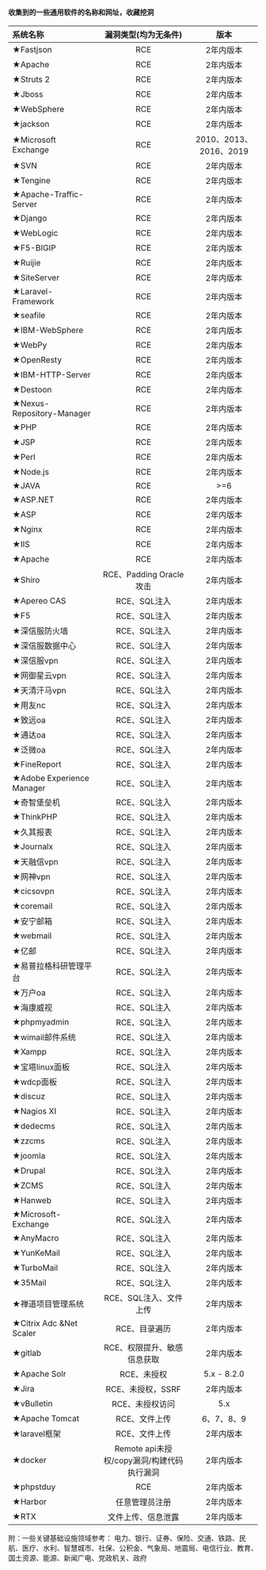 #### 收集到的一些通用软件的名称和网址，收藏挖洞

| 系统名称  | 漏洞类型(均为无条件) |  版本  |
| :---- | :----: | :----: |
| ★Fastjson | RCE | 2年内版本 |
| ★Apache | RCE | 2年内版本 |
| ★Struts 2 | RCE | 2年内版本 |
| ★Jboss | RCE | 2年内版本 |
| ★WebSphere | RCE | 2年内版本 |
| ★jackson | RCE | 2年内版本 |
| ★Microsoft Exchange | RCE | 2010、2013、2016、2019 |
| ★SVN | RCE | 2年内版本 |
| ★Tengine |    RCE   |   2年内版本    |
| ★Apache-Traffic-Server | RCE |  2年内版本 |
| ★Django|  RCE  | 2年内版本  |
| ★WebLogic |   RCE |  2年内版本 |
| ★F5-BIGIP |   RCE |   2年内版本|
| ★Ruijie | RCE | 2年内版本 |
| ★SiteServer | RCE | 2年内版本 |
| ★Laravel-Framework | RCE | 2年内版本 |
| ★seafile | RCE | 2年内版本 |
| ★IBM-WebSphere	 | RCE | 2年内版本 |
| ★WebPy  |  RCE | 2年内版本 |
| ★OpenResty |  RCE | 2年内版本 |
| ★IBM-HTTP-Server | RCE | 2年内版本 |
| ★Destoon |   RCE | 2年内版本 |
| ★Nexus-Repository-Manager |  RCE | 2年内版本 |
| ★PHP   |  RCE | 2年内版本 |
| ★JSP |  RCE | 2年内版本 |
| ★Perl | RCE | 2年内版本 |
| ★Node.js  | RCE  | 2年内版本 |
| ★JAVA  | RCE | >=6 |
| ★ASP.NET   |  RCE |2年内版本 |
| ★ASP    |  RCE | 2年内版本 |
| ★Nginx |  RCE |2年内版本 |
| ★IIS |  RCE |2年内版本 |
|★Apache  |  RCE | 2年内版本 |
|  ★Shiro|  RCE、Padding Oracle攻击 |  2年内版本 |
| ★Apereo CAS      | RCE、SQL注入 | 2年内版本 |
| ★F5    | RCE、SQL注入 | 2年内版本 |
| ★深信服防火墙  | RCE、SQL注入 | 2年内版本 |
|★深信服数据中心     | RCE、SQL注入 | 2年内版本 |
| ★深信服vpn   | RCE、SQL注入 | 2年内版本 |
| ★网御星云vpn  | RCE、SQL注入 | 2年内版本 |
|★天清汗马vpn  | RCE、SQL注入 | 2年内版本 |
| ★用友nc    | RCE、SQL注入 | 2年内版本 |
| ★致远oa | RCE、SQL注入 | 2年内版本 |
| ★通达oa | RCE、SQL注入 | 2年内版本 |
| ★泛微oa | RCE、SQL注入 | 2年内版本 |
|★FineReport      | RCE、SQL注入 | 2年内版本 |
| ★Adobe Experience Manager | RCE、SQL注入 | 2年内版本 |
| ★奇智堡垒机  | RCE、SQL注入 | 2年内版本 |
| ★ThinkPHP | RCE、SQL注入 | 2年内版本 |
| ★久其报表 | RCE、SQL注入 | 2年内版本 |
| ★Journalx | RCE、SQL注入 | 2年内版本 |
| ★天融信vpn	 | RCE、SQL注入 | 2年内版本 |
| ★网神vpn   | RCE、SQL注入 | 2年内版本 |
| ★cicsovpn | RCE、SQL注入 | 2年内版本 |
| ★coremail | RCE、SQL注入 | 2年内版本 |
| ★安宁邮箱 | RCE、SQL注入 | 2年内版本 |
|  ★webmail   | RCE、SQL注入 | 2年内版本 |
| ★亿邮    | RCE、SQL注入 | 2年内版本 |
| ★易普拉格科研管理平台 | RCE、SQL注入 | 2年内版本 |
| ★万户oa | RCE、SQL注入 | 2年内版本 |
| ★海康威视 | RCE、SQL注入 | 2年内版本 |
| ★phpmyadmin	 | RCE、SQL注入 | 2年内版本 |
| ★wimail邮件系统 | RCE、SQL注入 | 2年内版本 |
| ★Xampp	 | RCE、SQL注入 | 2年内版本 |
| ★宝塔linux面板 | RCE、SQL注入 | 2年内版本 |
| ★wdcp面板	  | RCE、SQL注入 | 2年内版本 |
| ★discuz	   | RCE、SQL注入 | 2年内版本 |
|  ★Nagios XI	| RCE、SQL注入 | 2年内版本 |
| ★dedecms  | RCE、SQL注入 | 2年内版本 |
| ★zzcms | RCE、SQL注入 | 2年内版本 |
| ★joomla | RCE、SQL注入 | 2年内版本 |
|  ★Drupal	| RCE、SQL注入 | 2年内版本 |
|  ★ZCMS| RCE、SQL注入 | 2年内版本 |
| ★Hanweb | RCE、SQL注入 | 2年内版本 |
| ★Microsoft-Exchange	 | RCE、SQL注入 | 2年内版本 |
| ★AnyMacro  | RCE、SQL注入 | 2年内版本 |
| ★YunKeMail  | RCE、SQL注入 | 2年内版本 |
| ★TurboMail  | RCE、SQL注入 | 2年内版本 |
| ★35Mail	 | RCE、SQL注入 | 2年内版本 |
|★禅道项目管理系统 | RCE、SQL注入、文件上传 | 2年内版本 |
|★Citrix Adc &Net Scaler	 | RCE、目录遍历 |  2年内版本|
| ★gitlab| RCE、权限提升、敏感信息获取 | 2年内版本 |
|★Apache Solr  |   RCE、未授权|  5.x - 8.2.0 |
|★Jira  |  RCE、未授权，SSRF |  2年内版本|
| ★vBulletin| RCE、未授权访问  | 	5.x|
|★Apache Tomcat 	 |  RCE、文件上传	|   6、7、8、9 |
| ★laravel框架| RCE、文件上传 |2年内版本 |
|★docker|Remote  api未授权/copy漏洞/构建代码执行漏洞|2年内版本|
|★phpstduy	|RCE|2年内版本|
|★Harbor|任意管理员注册|2年内版本|
|★RTX|文件上传、信息泄露|2年内版本|


附：一些关键基础设施领域参考：
电力、银行、证券、保险、交通、铁路、民航、医疗、水利、智慧城市、社保、公积金、气象局、地震局、电信行业、教育、国土资源、能源、新闻广电、党政机关、政府
